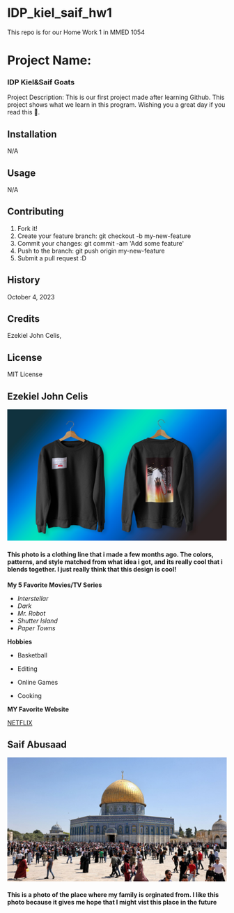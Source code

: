 # IDP_kiel_saif_hw1
This repo is for our Home Work 1 in MMED 1054

# Project Name:  
### IDP Kiel&Saif Goats 

Project Description: This is our first project made after learning Github. This project shows what we learn in this program. Wishing you a great day if you read this 🦾.

## Installation 

N/A

## Usage 

N/A

## Contributing

1. Fork it!
2. Create your feature branch: git checkout -b my-new-feature
3. Commit your changes: git commit -am 'Add some feature'
4. Push to the branch: git push origin my-new-feature
5. Submit a pull request :D

## History

October 4, 2023

## Credits 

Ezekiel John Celis, 

## License 

MIT License


## Ezekiel John Celis

![DescribeThis](images/cloth.jpg)

#### This photo is a clothing line that i made a few months ago. The colors, patterns, and style matched from what idea i got, and its really cool that i blends together. I just really think that this design is cool!

**My 5 Favorite Movies/TV Series**

* *Interstellar*
* *Dark*
* *Mr. Robot*
* *Shutter Island*
* *Paper Towns*

__Hobbies__

- Basketball 
+ Editing 
- Online Games
* Cooking 

**MY Favorite Website**

[NETFLIX](www.netflix.com)

##
##

## Saif Abusaad

![DescribeThis](images/jerusalem.jpg)

#### This is a photo of the place where my family is orginated from. I like this photo because it gives me hope that I might vist this place in the future